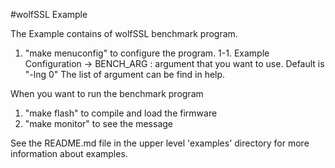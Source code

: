 #wolfSSL Example

The Example contains of wolfSSL benchmark program.

1. "make menuconfig" to configure the program.
 1-1. Example Configuration ->
     BENCH_ARG : argument that you want to use. Default is "-lng 0"
                 The list of argument can be find in help.

When you want to run the benchmark program
1. "make flash" to compile and load the firmware
2. "make monitor" to see the message

See the README.md file in the upper level 'examples' directory for more information about examples.
